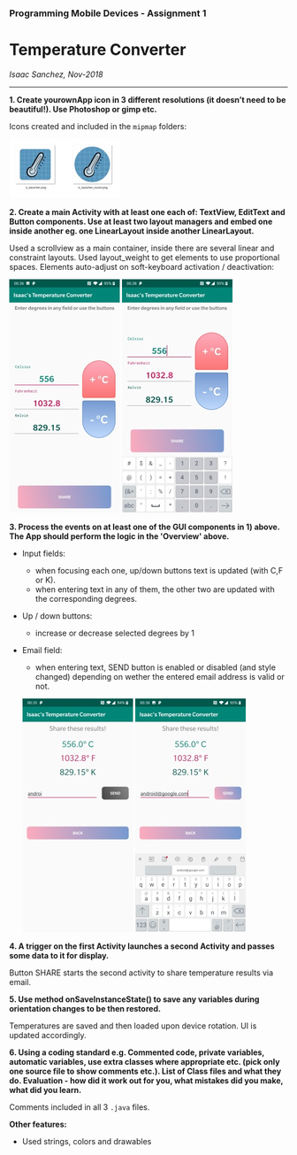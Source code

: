 ### Programming Mobile Devices - Assignment 1

# Temperature Converter

_Isaac Sanchez, Nov-2018_

---

**1. Create yourownApp icon in 3 different resolutions (it doesn’t need to be beautiful!). Use Photoshop or gimp etc.**

Icons created and included in the `mipmap` folders:

![Icons](Assignment/img/screen5.jpg 'Icons')

**2. Create a main Activity with at least one each of: TextView, EditText and Button components. Use at least two layout managers and embed one inside another eg. one LinearLayout inside another LinearLayout.**

Used a scrollview as a main container, inside there are several linear and constraint layouts. Used layout_weight to get elements to use proportional spaces. Elements auto-adjust on soft-keyboard activation / deactivation:

![No keyboard](Assignment/img/screen1.jpg 'Without keyboard') ![Keyboard](Assignment/img/screen2.jpg 'With keyboard')

**3. Process the events on at least one of the GUI components in 1) above. The App should perform the logic in the 'Overview' above.**

-   Input fields:

    -   when focusing each one, up/down buttons text is updated (with C,F or K).
    -   when entering text in any of them, the other two are updated with the corresponding degrees.

-   Up / down buttons:

    -   increase or decrease selected degrees by 1

-   Email field:

    -   when entering text, SEND button is enabled or disabled (and style changed) depending on wether the entered email address is valid or not.

    ![Invalid Email](Assignment/img/screen3.jpg 'Invalid Email') ![Valid Email](Assignment/img/screen4.jpg 'Valid Email')

**4. A trigger on the first Activity launches a second Activity and passes some data to it for display.**

Button SHARE starts the second activity to share temperature results via email.

**5. Use method onSaveInstanceState() to save any variables during orientation changes to be then restored.**

Temperatures are saved and then loaded upon device rotation. UI is updated accordingly.

**6. Using a coding standard e.g. Commented code, private variables, automatic variables, use extra classes where appropriate etc. (pick only one source file to show comments etc.). List of Class files and what they do. Evaluation - how did it work out for you, what mistakes did you make, what did you learn.**

Comments included in all 3 `.java` files.

**Other features:**

-   Used strings, colors and drawables
